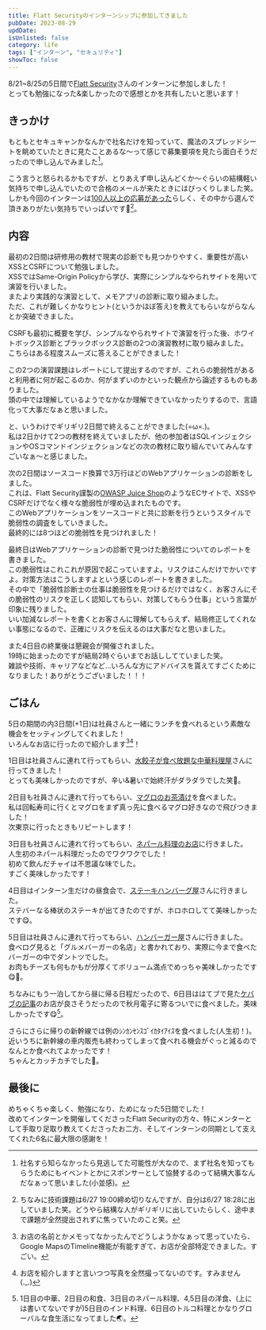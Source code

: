 ```yaml
---
title: Flatt Securityのインターンシップに参加してきました
pubDate: 2023-08-29
updDate: 
isUnlisted: false
category: life
tags: ["インターン", "セキュリティ"]
showToc: false
---
```


8/21~8/25の5日間で[Flatt Security](https://flatt.tech)さんのインターンに参加しました！  
とっても勉強になった&楽しかったので感想とかを共有したいと思います！  

## きっかけ

もともとセキュキャンかなんかで社名だけを知っていて、魔法のスプレッドシートを眺めていたときに見たことあるな～って感じで募集要項を見たら面白そうだったので申し込んでみました[^1]。  

[^1]:社名すら知らなかったら見逃してた可能性が大なので、まず社名を知ってもらうためにもイベントとかにスポンサーとして協賛するのって結構大事なんだなぁって思いました(小並感)。

こう言うと怒られるかもですが、とりあえず申し込んどくか～ぐらいの結構軽い気持ちで申し込んでいたので合格のメールが来たときにはびっくりしました笑。  
しかも今回のインターンは[100人以上の応募があった](https://twitter.com/flatt_security/status/1663848044713095168)らしく、その中から選んで頂きありがたい気持ちでいっぱいです🙏[^2]。  

[^2]:ちなみに技術課題は6/27 19:00締め切りなんですが、自分は6/27 18:28に出していました笑。どうやら結構な人がギリギリに出していたらしく、途中まで課題が全然提出されずに焦っていたのこと笑。  

## 内容

最初の2日間は研修用の教材で現実の診断でも見つかりやすく、重要性が高いXSSとCSRFについて勉強しました。  
XSSではSame-Origin Policyから学び、実際にシンプルなやられサイトを用いて演習を行いました。  
またより実践的な演習として、メモアプリの診断に取り組みました。  
ただ、これが難しくかなりヒント(というかほぼ答え)を教えてもらいながらなんとか突破できました。  

CSRFも最初に概要を学び、シンプルなやられサイトで演習を行った後、ホワイトボックス診断とブラックボックス診断の2つの演習教材に取り組みました。  
こちらはある程度スムーズに答えることができました！  

この2つの演習課題はレポートにして提出するのですが、これらの脆弱性があると利用者に何が起こるのか、何がまずいのかといった観点から論述するものもありました。  
頭の中では理解しているようでなかなか理解できていなかったりするので、言語化って大事だなぁと思いました。  

と、いうわけでギリギリ2日間で終えることができました(=ω=.)。  
私は2日かけて2つの教材を終えていましたが、他の参加者はSQLインジェクションやOSコマンドインジェクションなどの次の教材に取り組んでいてみんなすごいなぁ～と感じました。  

次の2日間はソースコード換算で3万行ほどのWebアプリケーションの診断をしました。  
これは、Flatt Security謹製の[OWASP Juice Shop](https://owasp.org/www-project-juice-shop)のようなECサイトで、XSSやCSRFだけでなく様々な脆弱性が埋め込まれたものです。  
このWebアプリケーションをソースコードと共に診断を行うというスタイルで脆弱性の調査をしていきました。  
最終的には8つほどの脆弱性を見つけれました！  

最終日はWebアプリケーションの診断で見つけた脆弱性についてのレポートを書きました。  
この脆弱性はこれこれが原因で起こっていますよ。リスクはこんだけでかいですよ。対策方法はこうしますよという感じのレポートを書きました。  
その中で「脆弱性診断士の仕事は脆弱性を見つけるだけではなく、お客さんにその脆弱性のリスクを正しく認知してもらい、対策してもらう仕事」という言葉が印象に残りました。  
いい加減なレポートを書くとお客さんに理解してもらえず、結局修正してくれない事態になるので、正確にリスクを伝えるのは大事だなと思いました。  

また4日目の終業後は懇親会が開催されました。  
19時に始まったのですが結局2時ぐらいまでお話ししてていました笑。  
雑談や技術、キャリアなどなど…いろんな方にアドバイスを貰えてすごくためになりました！ありがとうございました！！！  

## ごはん

5日の期間の内3日間(+1日)は社員さんと一緒にランチを食べれるという素敵な機会をセッティングしてくれました！  
いろんなお店に行ったので紹介します[^3][^4]！

[^3]:お店の名前とかメモってなかったんでどうしようかなぁって思っていたら、Google MapsのTimeline機能が有能すぎて、お店が全部特定できました。すごい。  

[^4]:お店を紹介しますと言いつつ写真を全然撮ってないのです。すみません(._.)  

1日目は社員さんに連れて行ってもらい、[水餃子が食べ放題な中華料理屋](https://tabelog.com/tokyo/A1310/A131004/13035863)さんに行ってきました！  
とっても美味しかったのですが、辛い&暑いで始終汗がダラダラでした笑🥵。  

2日目も社員さんに連れて行ってもらい、[マグロのお茶漬け](https://tabelog.com/tokyo/A1311/A131101/13233869)を食べました。  
私は回転寿司に行くとマグロをまず真っ先に食べるマグロ好きなので飛びつきました！  
次東京に行ったときもリピートします！  

3日目も社員さんに連れて行ってもらい、[ネパール料理のお店](https://tabelog.com/tokyo/A1311/A131101/13216944)に行きました。  
人生初のネパール料理だったのでワクワクでした！  
初めて飲んだチャイは不思議な味でした。  
すごく美味しかったです！  

4日目はインターン生だけの昼食会で、[ステーキハンバーグ屋](https://tabelog.com/tokyo/A1310/A131004/13003544)さんに行きました。  
ステバーなる棒状のステーキが出てきたのですが、ホロホロしてて美味しかったです😋。  

5日目は社員さんに連れて行ってもらい、[ハンバーガー屋](https://tabelog.com/tokyo/A1310/A131004/13003538)さんに行きました。  
食べログ見ると「グルメバーガーの名店」と書かれており、実際に今まで食べたバーガーの中でダントツでした。  
お肉もチーズも何もかもが分厚くてボリューム満点でめっちゃ美味しかったです😋🍔。  

ちなみにもう一泊してから昼に帰る日程だったので、6日目ははてブで見た[ケバブの記事](https://dailyportalz.jp/kiji/turkish-akihabara-kebab)のお店が良さそうだったので秋月電子に寄るついでに食べました。美味しかったです😋[^5]。  

[^5]:1日目の中華、2日目の和食、3日目のネパール料理、4,5日目の洋食、(上には書いてないですが)5日目のインド料理、6日目のトルコ料理とかなりグローバルな食生活になってました🌏。  

さらにさらに帰りの新幹線では例のｼﾝｶﾝｾﾝｽｺﾞｲｶﾀｲｱｲｽを食べました(人生初！)。  
近いうちに新幹線の車内販売も終わってしまって食べれる機会がぐっと減るのでなんとか食べれてよかったです！  
ちゃんとカッチカチでした🥶。  

## 最後に

めちゃくちゃ楽しく、勉強になり、ためになった5日間でした！  
改めてインターンを開催してくださったFlatt Securityの方々、特にメンターとして手取り足取り教えてくださったお二方、そしてインターンの同期として支えてくれた6名に最大限の感謝を！  
